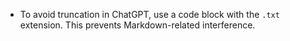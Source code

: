 - To avoid truncation in ChatGPT, use a code block with the `.txt` extension. This prevents Markdown-related interference.
